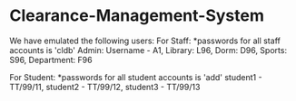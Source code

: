 # Clearance-Management-System
We have emulated the following users:
  For Staff:
      *passwords for all staff accounts is 'cldb'
      Admin: Username - A1,
      Library: L96,
      Dorm: D96,
      Sports: S96,
      Department: F96
      
  For Student:
      *passwords for all student accounts is 'add'
      student1 - TT/99/11,
      student2 - TT/99/12,
      student3 - TT/99/13
